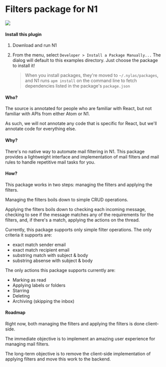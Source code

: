 # Filters package for N1

<img src="https://raw.githubusercontent.com/nylas/N1/master/examples/N1-Filters/filters-screencap.png">

#### Install this plugin

1. Download and run N1

2. From the menu, select `Developer > Install a Package Manually...`
   The dialog will default to this examples directory. Just choose the
   package to install it!

   > When you install packages, they're moved to `~/.nylas/packages`,
   > and N1 runs `apm install` on the command line to fetch dependencies
   > listed in the package's `package.json`

#### Who?

The source is annotated for people who are familiar with React, but not familiar with APIs from either Atom or N1.

As such, we will not annotate any code that is specific for React, but we'll annotate code for everything else.

#### Why?

There's no native way to automate mail filtering in N1. This package provides a lightweight interface and implementation of mail filters and mail rules to handle repetitive mail tasks for you.

#### How?

This package works in two steps: managing the filters and applying the filters.

Managing the filters boils down to simple CRUD operations.

Applying the filters boils down to checking each incoming message, checking to see if the message matches any of the requirements for the filters, and, if there's a match, applying the actions on the thread.

Currently, this package supports only simple filter operations. The only criteria it supports are:
- exact match sender email
- exact match recipient email
- substring match with subject & body
- substring absense with subject & body

The only actions this package supports currently are:
- Marking as read
- Applying labels or folders
- Starring
- Deleting
- Archiving (skipping the inbox)

#### Roadmap

Right now, both managing the filters and applying the filters is done client-side.

The immediate objective is to implement an amazing user experience for managing mail filters.

The long-term objective is to remove the client-side implementation of applying filters and move this work to the backend.
